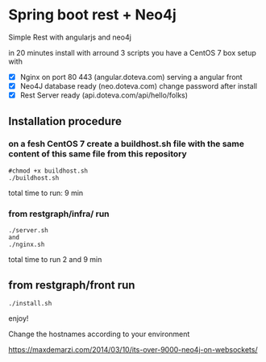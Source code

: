 # Spring boot rest + Neo4j
Simple Rest with angularjs and neo4j
                        
in 20 minutes install with arround 3 scripts you have a CentOS 7 box setup with

   - [x] Nginx on port 80 443  (angular.doteva.com) serving a angular front
   - [x] Neo4J database ready  (neo.doteva.com) change password after install 
   - [x] Rest Server ready     (api.doteva.com/api/hello/folks)
   
 ## Installation procedure  

### on a fesh CentOS 7 create a buildhost.sh file with the same content of this same file from this repository
```
#chmod +x buildhost.sh
./buildhost.sh
```
total time to run: 9 min

### from restgraph/infra/ run
```
./server.sh
and
./nginx.sh
```
total time to run 2 and 9 min

## from restgraph/front run
```
./install.sh
```
enjoy!

Change the hostnames according to your environment

https://maxdemarzi.com/2014/03/10/its-over-9000-neo4j-on-websockets/

